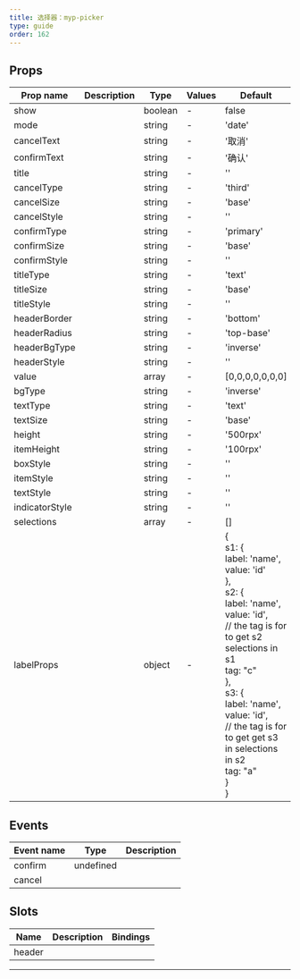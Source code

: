```yaml
---
title: 选择器：myp-picker
type: guide
order: 162
---
```


## Props

| Prop name      | Description | Type    | Values | Default                                                                                                                                                                                                                                                                                                |
| -------------- | ----------- | ------- | ------ | ------------------------------------------------------------------------------------------------------------------------------------------------------------------------------------------------------------------------------------------------------------------------------------------------------ |
| show           |             | boolean | -      | false                                                                                                                                                                                                                                                                                                  |
| mode           |             | string  | -      | 'date'                                                                                                                                                                                                                                                                                                 |
| cancelText     |             | string  | -      | '取消'                                                                                                                                                                                                                                                                                                 |
| confirmText    |             | string  | -      | '确认'                                                                                                                                                                                                                                                                                                 |
| title          |             | string  | -      | ''                                                                                                                                                                                                                                                                                                     |
| cancelType     |             | string  | -      | 'third'                                                                                                                                                                                                                                                                                                |
| cancelSize     |             | string  | -      | 'base'                                                                                                                                                                                                                                                                                                 |
| cancelStyle    |             | string  | -      | ''                                                                                                                                                                                                                                                                                                     |
| confirmType    |             | string  | -      | 'primary'                                                                                                                                                                                                                                                                                              |
| confirmSize    |             | string  | -      | 'base'                                                                                                                                                                                                                                                                                                 |
| confirmStyle   |             | string  | -      | ''                                                                                                                                                                                                                                                                                                     |
| titleType      |             | string  | -      | 'text'                                                                                                                                                                                                                                                                                                 |
| titleSize      |             | string  | -      | 'base'                                                                                                                                                                                                                                                                                                 |
| titleStyle     |             | string  | -      | ''                                                                                                                                                                                                                                                                                                     |
| headerBorder   |             | string  | -      | 'bottom'                                                                                                                                                                                                                                                                                               |
| headerRadius   |             | string  | -      | 'top-base'                                                                                                                                                                                                                                                                                             |
| headerBgType   |             | string  | -      | 'inverse'                                                                                                                                                                                                                                                                                              |
| headerStyle    |             | string  | -      | ''                                                                                                                                                                                                                                                                                                     |
| value          |             | array   | -      | [0,0,0,0,0,0,0]                                                                                                                                                                                                                                                                                        |
| bgType         |             | string  | -      | 'inverse'                                                                                                                                                                                                                                                                                              |
| textType       |             | string  | -      | 'text'                                                                                                                                                                                                                                                                                                 |
| textSize       |             | string  | -      | 'base'                                                                                                                                                                                                                                                                                                 |
| height         |             | string  | -      | '500rpx'                                                                                                                                                                                                                                                                                               |
| itemHeight     |             | string  | -      | '100rpx'                                                                                                                                                                                                                                                                                               |
| boxStyle       |             | string  | -      | ''                                                                                                                                                                                                                                                                                                     |
| itemStyle      |             | string  | -      | ''                                                                                                                                                                                                                                                                                                     |
| textStyle      |             | string  | -      | ''                                                                                                                                                                                                                                                                                                     |
| indicatorStyle |             | string  | -      | ''                                                                                                                                                                                                                                                                                                     |
| selections     |             | array   | -      | []                                                                                                                                                                                                                                                                                                     |
| labelProps     |             | object  | -      | {<br> s1: {<br> label: 'name',<br> value: 'id'<br> },<br> s2: {<br> label: 'name',<br> value: 'id',<br> // the tag is for to get s2 selections in s1<br> tag: "c"<br> },<br> s3: {<br> label: 'name',<br> value: 'id',<br> // the tag is for to get get s3 in selections in s2<br> tag: "a"<br> }<br>} |

## Events

| Event name | Type      | Description |
| ---------- | --------- | ----------- |
| confirm    | undefined |
| cancel     |           |

## Slots

| Name   | Description | Bindings |
| ------ | ----------- | -------- |
| header |             |          |

---
